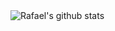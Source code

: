 <img align="center" src="https://github-readme-stats.anuraghazra1.vercel.app/api?username=rafamadriz&show_icons=true&count_private=true&include_all_commits=true&hide_border=true&text_color=c3d1d9&bg_color=0d1117" alt="Rafael's github stats" />
